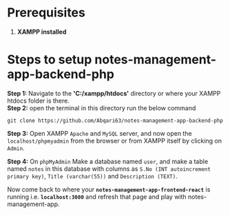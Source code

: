 # Prerequisites
  1) **XAMPP installed**

# Steps to setup notes-management-app-backend-php  
  **Step 1:** Navigate to the **'C:/xampp/htdocs'** directory or where your XAMPP htdocs folder is there.  
  **Step 2:** open the terminal in this directory run the below command  
    <pre>`git clone https://github.com/Abqari63/notes-management-app-backend-php`</pre>
  **Step 3:** Open XAMPP `Apache` and `MySQL` server, and now open the `localhost/phpmyadmin` from the browser or from XAMPP itself by clicking on `Admin`.  
  
  **Step 4:** On `phpMyAdmin` Make a database named `user`, and make a table named `notes` in this database with columns as `S.No (INT autoincrement primary key)`, `Title (varchar(55))` and `Description (TEXT)`.  
  
Now come back to where your **`notes-management-app-frontend-react`** is running i.e. **`localhost:3000`** and refresh that page and play with notes-management-app.
